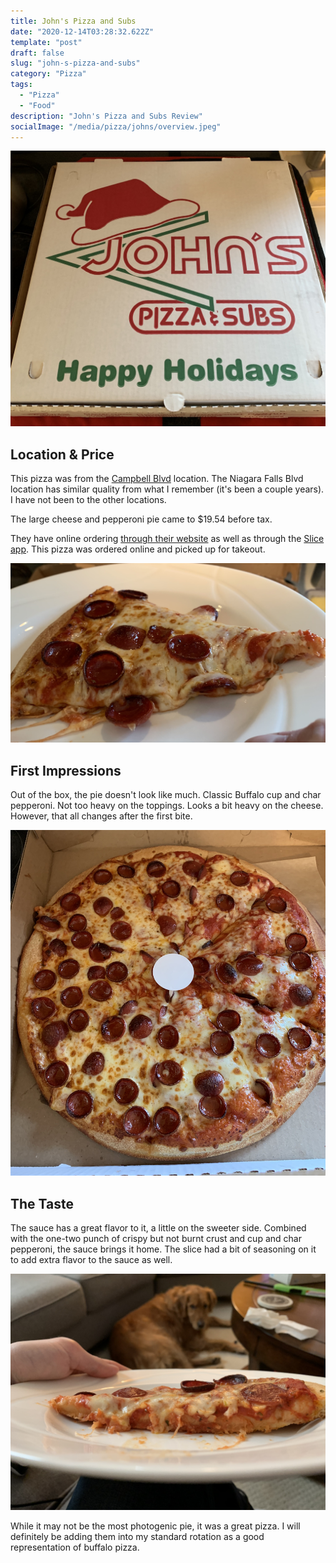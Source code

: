 ```yaml
---
title: John's Pizza and Subs
date: "2020-12-14T03:28:32.622Z"
template: "post"
draft: false
slug: "john-s-pizza-and-subs"
category: "Pizza"
tags:
  - "Pizza"
  - "Food"
description: "John's Pizza and Subs Review"
socialImage: "/media/pizza/johns/overview.jpeg"
---
```


![box](/media/pizza/johns/box.jpeg)

## Location & Price

This pizza was from the [Campbell Blvd](https://www.google.com/maps/place/680+Campbell+Blvd,+Buffalo,+NY+14228/data=!4m2!3m1!1s0x89d3713d0eddb03b:0x59f73ab6ca6a98b9?sa=X&hl=en&ved=2ahUKEwibutbIvsztAhXImVkKHdZhAK0Q8gEwAHoECAUQAQ) location.  The Niagara Falls Blvd location has similar quality from what I remember (it's been a couple years).  I have not been to the other locations.

The large cheese and pepperoni pie came to $19.54 before tax.

They have online ordering [through their website](https://www.johnspizzaandsubs.com/) as well as through the [Slice app](https://slicelife.com/).  This pizza was ordered online and picked up for takeout.  

![out of the box](/media/pizza/johns/out_of_the_box.jpeg)

## First Impressions

Out of the box, the pie doesn't look like much.  Classic Buffalo cup and char pepperoni.  Not too heavy on the toppings.  Looks a bit heavy on the cheese.  However, that all changes after the first bite.  

![overview](/media/pizza/johns/overview.jpeg)

## The Taste

The sauce has a great flavor to it, a little on the sweeter side. Combined with the one-two punch of crispy but not burnt crust and cup and char pepperoni, the sauce brings it home.  The slice had a bit of seasoning on it to add extra flavor to the sauce as well.

![side view](/media/pizza/johns/side.jpeg)

While it may not be the most photogenic pie, it was a great pizza.  I will definitely be adding them into my standard rotation as a good representation of buffalo pizza.